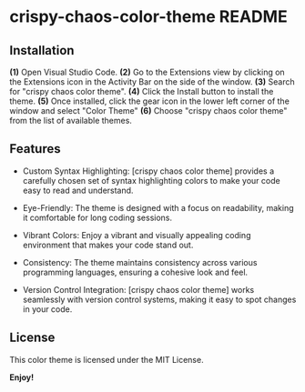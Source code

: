 # crispy-chaos-color-theme README



## Installation

**(1)** Open Visual Studio Code.
**(2)** Go to the Extensions view by clicking on the Extensions icon in the Activity Bar on the side of the window.
**(3)** Search for "crispy chaos color theme".
**(4)** Click the Install button to install the theme.
**(5)** Once installed, click the gear icon in the lower left corner of the window and select "Color Theme"
**(6)** Choose "crispy chaos color theme" from the list of available themes.

## Features
 - Custom Syntax Highlighting: [crispy chaos color theme] provides a carefully chosen set of syntax highlighting colors to make your code easy to read and understand.

 - Eye-Friendly: The theme is designed with a focus on readability, making it comfortable for long coding sessions.

 - Vibrant Colors: Enjoy a vibrant and visually appealing coding environment that makes your code stand out.

 - Consistency: The theme maintains consistency across various programming languages, ensuring a cohesive look and feel.

 - Version Control Integration: [crispy chaos color theme] works seamlessly with version control systems, making it easy to spot changes in your code.

## License
This color theme is licensed under the MIT License.

**Enjoy!**
